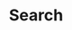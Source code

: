 ---
title: "Search" # in any language you want
layout: "search" # necessary for search
# description: "Description for Search"
summary: "search"
placeholder: ""
---